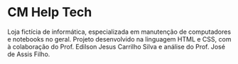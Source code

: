 # CM Help Tech

Loja fictícia de informática, especializada em manutenção de computadores e notebooks no geral.
Projeto desenvolvido na linguagem HTML e CSS, com à colaboração do Prof. Edilson Jesus Carrilho
Silva e análise do Prof. José de Assis Filho.

